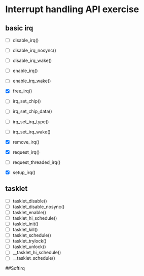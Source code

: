 # Interrupt handling API exercise

## basic irq
- [ ] disable_irq()
- [ ] disable_irq_nosync()
- [ ] disable_irq_wake()
- [ ] enable_irq()
- [ ] enable_irq_wake()
- [x] free_irq()
- [ ] irq_set_chip()
- [ ] irq_set_chip_data()
- [ ] irq_set_irq_type()
- [ ] irq_set_irq_wake()
- [x] remove_irq()
- [x] request_irq()
- [ ] request_threaded_irq()
- [x] setup_irq()



## tasklet
- [ ] tasklet_disable()
- [ ] tasklet_disable_nosync()
- [ ] tasklet_enable()
- [ ] tasklet_hi_schedule()
- [ ] tasklet_init()
- [ ] tasklet_kill()
- [ ] tasklet_schedule()
- [ ] tasklet_trylock()
- [ ] tasklet_unlock()
- [ ] __tasklet_hi_schedule()
- [ ] __tasklet_schedule()

##Softirq
